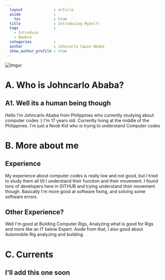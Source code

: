```yaml
---
  layout              : article
  aside               :
    toc               : true
  title               : Introducing MySelf!
  tags                : 
    - Introduce
    - Newbie
  categories          : 
  author              : Johncarlo Capin Ababa
  show_author_profile : true
---
```

![Imgur](https://i.imgur.com/R8x66W5.png)

# A. Who is Johncarlo Ababa?
## A1. Well its a human being though
Hello I'm Johncarlo Ababa from Philippines who currently studying about computer codes :)
I'm 17 years old. Currently living at the middle of the Philippines.
I'm just a Noob Kid who is trying to understand Computer codes

# B. More about me
## Experience
My experience about computer codes is really low and not good, but I tried to study them all till I understand their function and their movement.
I found tons of developers here in GITHUB and trying understand their movement though. Basically I'm more good at software fixing, and solving some software errors.

## Other Experience?
Well I'm good at Building Computer Rigs, Analyzing what is good for Rigs and more like an IT below Expert. Aside from that, I also good about Automobile Rig analyzing and building.

# C. Currents
## I'll add this one soon
